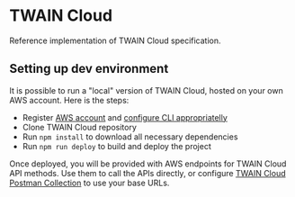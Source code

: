 # TWAIN Cloud
Reference implementation of TWAIN Cloud specification.

## Setting up dev environment
It is possible to run a "local" version of TWAIN Cloud, hosted on your own AWS account. Here is the steps:

 - Register [AWS account](https://aws.amazon.com/) and [configure CLI appropriatelly](http://docs.aws.amazon.com/cli/latest/userguide/cli-chap-getting-started.html)
 - Clone TWAIN Cloud repository
 - Run ```npm install``` to download all necessary dependencies
 - Run ```npm run deploy``` to build and deploy the project
 
Once deployed, you will be provided with AWS endpoints for TWAIN Cloud API methods. Use them to call the APIs directly, or configure [TWAIN Cloud Postman Collection](https://www.getpostman.com/collections/a3edceb5eeaa17e92167) to use your base URLs.
 
 
